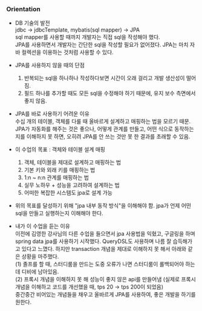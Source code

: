 ### Orientation

* DB 기술의 발전<br>
jdbc -> jdbcTemplate, mybatis(sql mapper) -> JPA<br>
sql mapper를 사용할 때까지 개발자는 직접 sql을 작성해야 했다.<br>
JPA를 사용하면서 개발자는 간단한 sql을 작성할 필요가 없어졌다. JPA는 마치 자바 컬렉션을 이용하는 것처럼 사용할 수 있다.

* JPA를 사용하지 않을 때의 단점
  1. 반복되는 sql을 하나하나 작성하다보면 시간이 오래 걸리고 개발 생산성이 떨어짐.
  2. 필드 하나를 추가할 때도 모든 sql을 수정해야 하기 때문에, 유지 보수 측면에서 좋지 않음.

* JPA를 바로 사용하기 어려운 이유<br>
    수십 개의 테이블, 객체를 다룰 때 올바르게 설계하고 매핑하는 법을 모르기 때문.<br>
    JPA가 자동화를 해주는 것은 좋으나, 어떻게 관계를 만들고, 어떤 식으로 동작하는 지를 이해하지 못 하면, 오히려 JPA를 안 쓰는 것만 못 한 결과를 초래할 수 있음.

* 이 수업의 목표 : 객체와 테이블 설계 매핑
  1. 객체, 테이블을 제대로 설계하고 매핑하는 법
  2. 기본 키와 외래 키를 매핑하는 법
  3. 1:n ~ n:n 관계를 매핑하는 법
  4. 실무 노하우 + 성능을 고려하여 설계하는 법
  5. 어떠한 복잡한 시스템도 jpa로 설계 가능
   
* 위의 목표를 달성하기 위해 "jpa 내부 동작 방식"을 이해해야 함.
  jpa가 언제 어떤 sql을 만들고 실행하는지 이해해야 한다.

* 내가 이 수업을 듣는 이유<br>
    이전에 김영한 강사님의 다른 수업을 들으면서 jpa 사용법을 익혔고, 구글링을 하며 spring data jpa를 사용하기 시작했다. QueryDSL도 사용하며 나름 잘 습득해가고 있다고 느꼈다. 하지만 transaction 개념을 제대로 이해하지 못 해서 아래와 같은 상황을 마주했다.<br>
    (1) 졸프를 할 때, 스터디룸을 만드는 도중 오류가 나면 스터디룸이 롤백되어야 하는데 디비에 남아있음.<br>
    (2) 프록시 개념을 이해하지 못 해 성능이 좋지 않은 api를 만들어냄 (실제로 프록시 개념을 이해하고 코드를 개선했을 때, tps 20 -> tps 200이 되었음)<br>
    중간중간 비어있는 개념들을 채우고 올바르게 JPA를 사용하여, 좋은 개발을 하기를 원한다.
